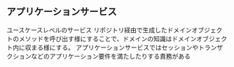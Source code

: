 ## アプリケーションサービス
ユースケースレベルのサービス
リポジトリ経由で生成したドメインオブジェクトのメソッドを呼び出す様にすることで、ドメインの知識はドメインオブジェクト内に収まる様にする。
アプリケーションサービスではセッションやトランザクションなどのアプリケーション要件を満たしたりする責務がある
